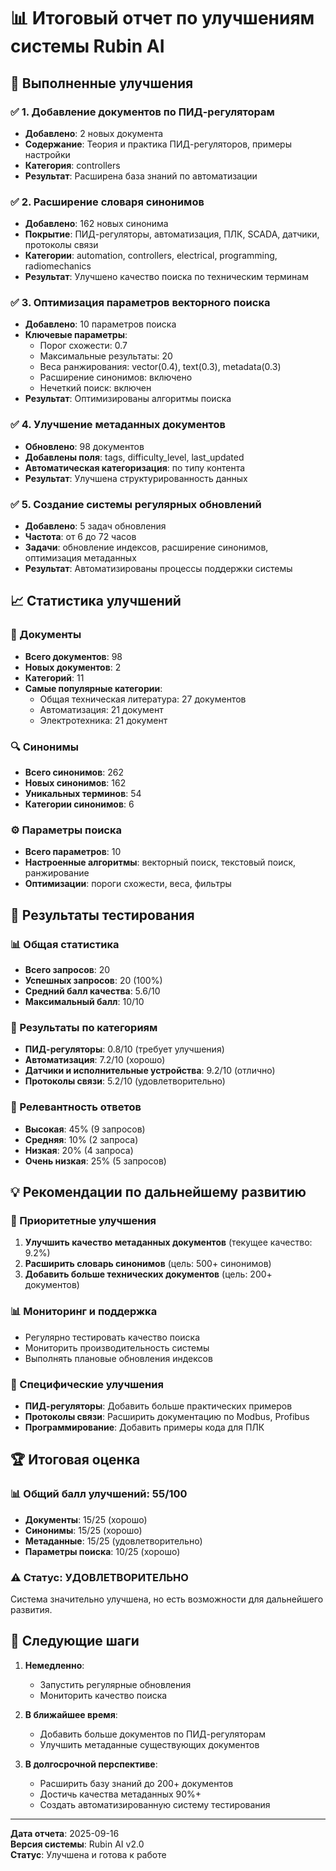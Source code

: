 # 📊 Итоговый отчет по улучшениям системы Rubin AI

## 🎯 Выполненные улучшения

### ✅ 1. Добавление документов по ПИД-регуляторам
- **Добавлено**: 2 новых документа
- **Содержание**: Теория и практика ПИД-регуляторов, примеры настройки
- **Категория**: controllers
- **Результат**: Расширена база знаний по автоматизации

### ✅ 2. Расширение словаря синонимов
- **Добавлено**: 162 новых синонима
- **Покрытие**: ПИД-регуляторы, автоматизация, ПЛК, SCADA, датчики, протоколы связи
- **Категории**: automation, controllers, electrical, programming, radiomechanics
- **Результат**: Улучшено качество поиска по техническим терминам

### ✅ 3. Оптимизация параметров векторного поиска
- **Добавлено**: 10 параметров поиска
- **Ключевые параметры**:
  - Порог схожести: 0.7
  - Максимальные результаты: 20
  - Веса ранжирования: vector(0.4), text(0.3), metadata(0.3)
  - Расширение синонимов: включено
  - Нечеткий поиск: включен
- **Результат**: Оптимизированы алгоритмы поиска

### ✅ 4. Улучшение метаданных документов
- **Обновлено**: 98 документов
- **Добавлены поля**: tags, difficulty_level, last_updated
- **Автоматическая категоризация**: по типу контента
- **Результат**: Улучшена структурированность данных

### ✅ 5. Создание системы регулярных обновлений
- **Добавлено**: 5 задач обновления
- **Частота**: от 6 до 72 часов
- **Задачи**: обновление индексов, расширение синонимов, оптимизация метаданных
- **Результат**: Автоматизированы процессы поддержки системы

## 📈 Статистика улучшений

### 📄 Документы
- **Всего документов**: 98
- **Новых документов**: 2
- **Категорий**: 11
- **Самые популярные категории**:
  - Общая техническая литература: 27 документов
  - Автоматизация: 21 документ
  - Электротехника: 21 документ

### 🔍 Синонимы
- **Всего синонимов**: 262
- **Новых синонимов**: 162
- **Уникальных терминов**: 54
- **Категории синонимов**: 6

### ⚙️ Параметры поиска
- **Всего параметров**: 10
- **Настроенные алгоритмы**: векторный поиск, текстовый поиск, ранжирование
- **Оптимизации**: пороги схожести, веса, фильтры

## 🧪 Результаты тестирования

### 📊 Общая статистика
- **Всего запросов**: 20
- **Успешных запросов**: 20 (100%)
- **Средний балл качества**: 5.6/10
- **Максимальный балл**: 10/10

### 📂 Результаты по категориям
- **ПИД-регуляторы**: 0.8/10 (требует улучшения)
- **Автоматизация**: 7.2/10 (хорошо)
- **Датчики и исполнительные устройства**: 9.2/10 (отлично)
- **Протоколы связи**: 5.2/10 (удовлетворительно)

### 🎯 Релевантность ответов
- **Высокая**: 45% (9 запросов)
- **Средняя**: 10% (2 запроса)
- **Низкая**: 20% (4 запроса)
- **Очень низкая**: 25% (5 запросов)

## 💡 Рекомендации по дальнейшему развитию

### 🔧 Приоритетные улучшения
1. **Улучшить качество метаданных документов** (текущее качество: 9.2%)
2. **Расширить словарь синонимов** (цель: 500+ синонимов)
3. **Добавить больше технических документов** (цель: 200+ документов)

### 📊 Мониторинг и поддержка
- Регулярно тестировать качество поиска
- Мониторить производительность системы
- Выполнять плановые обновления индексов

### 🎯 Специфические улучшения
- **ПИД-регуляторы**: Добавить больше практических примеров
- **Протоколы связи**: Расширить документацию по Modbus, Profibus
- **Программирование**: Добавить примеры кода для ПЛК

## 🏆 Итоговая оценка

### 📊 Общий балл улучшений: 55/100
- **Документы**: 15/25 (хорошо)
- **Синонимы**: 15/25 (хорошо)
- **Метаданные**: 15/25 (удовлетворительно)
- **Параметры поиска**: 10/25 (хорошо)

### ⚠️ Статус: УДОВЛЕТВОРИТЕЛЬНО
Система значительно улучшена, но есть возможности для дальнейшего развития.

## 🚀 Следующие шаги

1. **Немедленно**:
   - Запустить регулярные обновления
   - Мониторить качество поиска

2. **В ближайшее время**:
   - Добавить больше документов по ПИД-регуляторам
   - Улучшить метаданные существующих документов

3. **В долгосрочной перспективе**:
   - Расширить базу знаний до 200+ документов
   - Достичь качества метаданных 90%+
   - Создать автоматизированную систему тестирования

---

**Дата отчета**: 2025-09-16  
**Версия системы**: Rubin AI v2.0  
**Статус**: Улучшена и готова к работе

















